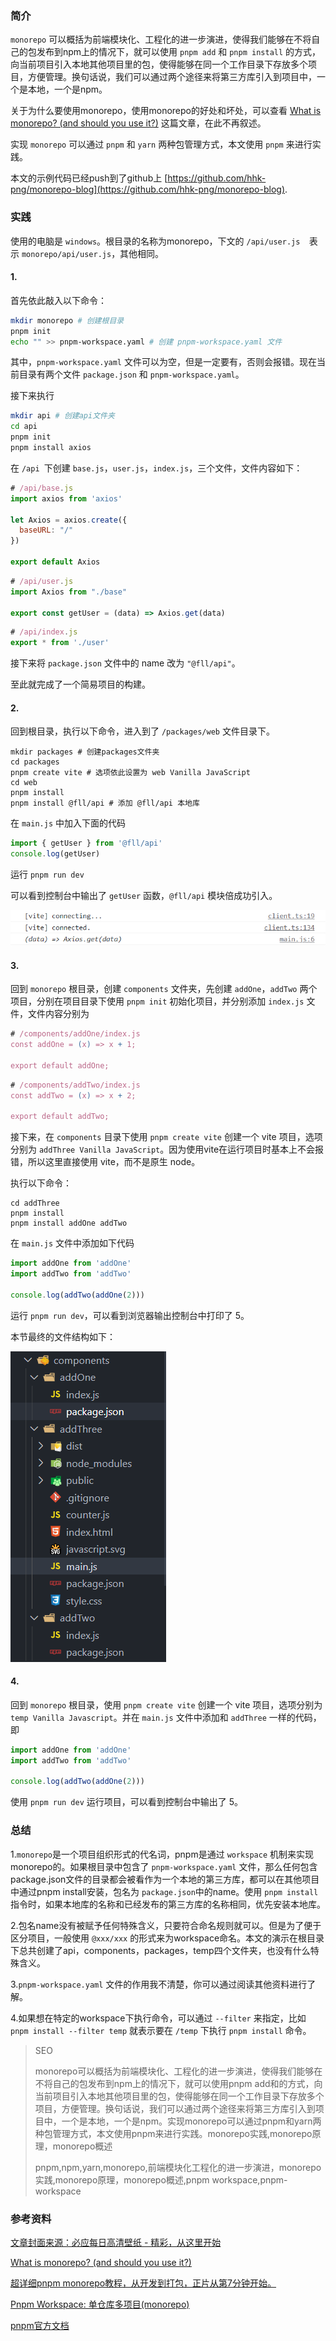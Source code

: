 ### 简介

`monorepo` 可以概括为前端模块化、工程化的进一步演进，使得我们能够在不将自己的包发布到npm上的情况下，就可以使用 `pnpm add` 和 `pnpm install` 的方式，向当前项目引入本地其他项目里的包，使得能够在同一个工作目录下存放多个项目，方便管理。换句话说，我们可以通过两个途径来将第三方库引入到项目中，一个是本地，一个是npm。

关于为什么要使用monorepo，使用monorepo的好处和坏处，可以查看 [What is monorepo? (and should you use it?)](https://semaphoreci.com/blog/what-is-monorepo) 这篇文章，在此不再叙述。

实现 `monorepo` 可以通过 `pnpm` 和 `yarn` 两种包管理方式，本文使用 `pnpm` 来进行实践。

本文的示例代码已经push到了github上 [https://github.com/hhk-png/monorepo-blog](https://github.com/hhk-png/monorepo-blog).

### 实践

使用的电脑是 `windows`。根目录的名称为monorepo，下文的 `/api/user.js  `表示 `monorepo/api/user.js`，其他相同。

#### 1.

首先依此敲入以下命令：

```bash
mkdir monorepo # 创建根目录
pnpm init
echo "" >> pnpm-workspace.yaml # 创建 pnpm-workspace.yaml 文件
```

其中，`pnpm-workspace.yaml` 文件可以为空，但是一定要有，否则会报错。现在当前目录有两个文件 `package.json` 和 `pnpm-workspace.yaml`。

接下来执行

```bash
mkdir api # 创建api文件夹
cd api
pnpm init
pnpm install axios
```

在 `/api `下创建 `base.js`，`user.js`，`index.js`，三个文件，文件内容如下：

```js
# /api/base.js
import axios from 'axios'

let Axios = axios.create({
  baseURL: "/"
})

export default Axios
```

```js
# /api/user.js
import Axios from "./base"

export const getUser = (data) => Axios.get(data)
```

```js
# /api/index.js
export * from './user'
```

接下来将 `package.json` 文件中的 name 改为 `"@fll/api"`。

至此就完成了一个简易项目的构建。

#### 2.

回到根目录，执行以下命令，进入到了 `/packages/web` 文件目录下。

```shell
mkdir packages # 创建packages文件夹
cd packages
pnpm create vite # 选项依此设置为 web Vanilla JavaScript
cd web
pnpm install
pnpm install @fll/api # 添加 @fll/api 本地库
```

在 `main.js` 中加入下面的代码

```js
import { getUser } from '@fll/api'
console.log(getUser)
```

运行 `pnpm run dev`

可以看到控制台中输出了 `getUser` 函数，`@fll/api` 模块倍成功引入。

![output](.\output.png)

#### 3.

回到 `monorepo` 根目录，创建 `components` 文件夹，先创建 `addOne`，`addTwo` 两个项目，分别在项目目录下使用 `pnpm init` 初始化项目，并分别添加 `index.js` 文件，文件内容分别为

```js
# /components/addOne/index.js
const addOne = (x) => x + 1;

export default addOne;
```

```js
# /components/addTwo/index.js
const addTwo = (x) => x + 2;

export default addTwo;
```

接下来，在 `components` 目录下使用 `pnpm create vite` 创建一个 vite 项目，选项分别为 `addThree Vanilla JavaScript`。因为使用vite在运行项目时基本上不会报错，所以这里直接使用 vite，而不是原生 node。

执行以下命令：

```shell
cd addThree
pnpm install
pnpm install addOne addTwo
```

在 `main.js` 文件中添加如下代码

```js
import addOne from 'addOne'
import addTwo from 'addTwo'

console.log(addTwo(addOne(2)))
```

运行 `pnpm run dev`，可以看到浏览器输出控制台中打印了 5。

本节最终的文件结构如下：

![components](.\components.png)

#### 4.

回到 `monorepo` 根目录，使用 `pnpm create vite` 创建一个 vite 项目，选项分别为 `temp Vanilla Javascript`。并在 `main.js` 文件中添加和 `addThree` 一样的代码，即

```js
import addOne from 'addOne'
import addTwo from 'addTwo'

console.log(addTwo(addOne(2)))
```

使用 `pnpm run dev` 运行项目，可以看到控制台中输出了 5。



### 总结

1.`monorepo`是一个项目组织形式的代名词，pnpm是通过 `workspace` 机制来实现monorepo的。如果根目录中包含了 `pnpm-workspace.yaml` 文件，那么任何包含package.json文件的目录都会被看作为一个本地的第三方库，都可以在其他项目中通过pnpm install安装，包名为 `package.json`中的name。使用 `pnpm install` 指令时，如果本地库的名称和已经发布的第三方库的名称相同，优先安装本地库。

2.包名name没有被赋予任何特殊含义，只要符合命名规则就可以。但是为了便于区分项目，一般使用 `@xxx/xxx` 的形式来为workspace命名。本文的演示在根目录下总共创建了api，components，packages，temp四个文件夹，也没有什么特殊含义。

3.`pnpm-workspace.yaml` 文件的作用我不清楚，你可以通过阅读其他资料进行了解。

4.如果想在特定的workspace下执行命令，可以通过 `--filter` 来指定，比如 `pnpm install --filter temp` 就表示要在 `/temp` 下执行 `pnpm install` 命令。



> SEO
>
> monorepo可以概括为前端模块化、工程化的进一步演进，使得我们能够在不将自己的包发布到npm上的情况下，就可以使用pnpm add和的方式，向当前项目引入本地其他项目里的包，使得能够在同一个工作目录下存放多个项目，方便管理。换句话说，我们可以通过两个途径来将第三方库引入到项目中，一个是本地，一个是npm。实现monorepo可以通过pnpm和yarn两种包管理方式，本文使用pnpm来进行实践。monorepo实践,monorepo原理，monorepo概述
>
> pnpm,npm,yarn,monorepo,前端模块化工程化的进一步演进，monorepo实践,monorepo原理，monorepo概述,pnpm workspace,pnpm-workspace

### 参考资料

[文章封面来源：必应每日高清壁纸 - 精彩，从这里开始](https://bing.ioliu.cn/)

[What is monorepo? (and should you use it?)](https://semaphoreci.com/blog/what-is-monorepo) 

[超详细pnpm monorepo教程，从开发到打包，正片从第7分钟开始。](https://www.bilibili.com/video/BV1e84y1B7s3/?spm_id_from=333.337.search-card.all.click&vd_source=36bfa49fd2dca513136af48ec97cffbe)

[Pnpm Workspace: 单仓库多项目(monorepo)](https://blog.csdn.net/weixin_44691608/article/details/122379051)

[pnpm官方文档](https://pnpm.io/zh/workspaces)